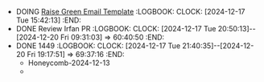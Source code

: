 - DOING [Raise Green Email Template](https://docs.google.com/document/d/1mTZUiDOfPri034nQEuw3cS2DqG2bydh3oWRNjNTZro8/edit?tab=t.0)
  :LOGBOOK:
  CLOCK: [2024-12-17 Tue 15:42:13]
  :END:
- DONE Review Irfan PR
  :LOGBOOK:
  CLOCK: [2024-12-17 Tue 20:50:13]--[2024-12-20 Fri 09:31:03] =>  60:40:50
  :END:
- DONE 1449
  :LOGBOOK:
  CLOCK: [2024-12-17 Tue 21:40:35]--[2024-12-20 Fri 19:17:51] =>  69:37:16
  :END:
	- Honeycomb-2024-12-13
	-